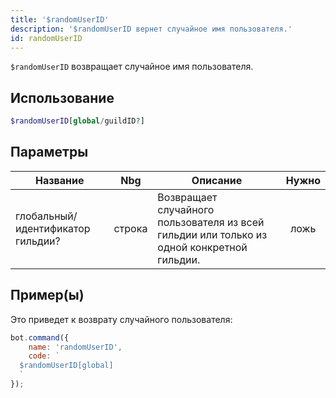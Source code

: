 ```yaml
---
title: '$randomUserID'
description: '$randomUserID вернет случайное имя пользователя.'
id: randomUserID
---
```


`$randomUserID` возвращает случайное имя пользователя.

## Использование

```php
$randomUserID[global/guildID?]
```

## Параметры

| Название                          | Nbg    | Описание                                                                                   | Нужно |
| --------------------------------- | ------ | ------------------------------------------------------------------------------------------ |:-----:|
| глобальный/идентификатор гильдии? | строка | Возвращает случайного пользователя из всей гильдии или только из одной конкретной гильдии. | ложь  |

## Пример(ы)

Это приведет к возврату случайного пользователя:

```javascript
bot.command({
    name: 'randomUserID',
    code: `
  $randomUserID[global]
  `
});
```
